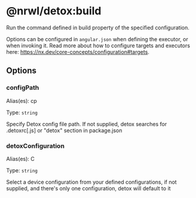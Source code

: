 # @nrwl/detox:build

Run the command defined in build property of the specified configuration.

Options can be configured in `angular.json` when defining the executor, or when invoking it. Read more about how to configure targets and executors here: https://nx.dev/core-concepts/configuration#targets.

## Options

### configPath

Alias(es): cp

Type: `string`

Specify Detox config file path. If not supplied, detox searches for .detoxrc[.js] or "detox" section in package.json

### detoxConfiguration

Alias(es): C

Type: `string`

Select a device configuration from your defined configurations, if not supplied, and there's only one configuration, detox will default to it
